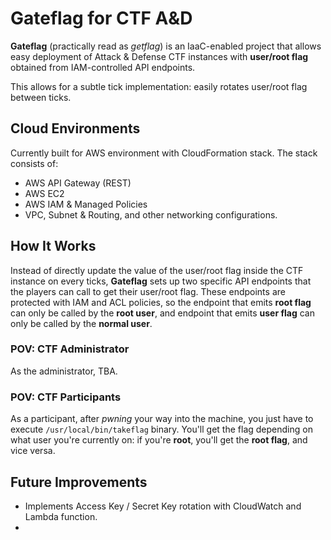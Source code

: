 # Gateflag for CTF A&D
**Gateflag** (practically read as *getflag*) is an IaaC-enabled project that allows easy deployment of Attack & Defense CTF instances with **user/root flag** obtained from IAM-controlled API endpoints. 

This allows for a subtle tick implementation: easily rotates user/root flag between ticks. 

## Cloud Environments
Currently built for AWS environment with CloudFormation stack.
The stack consists of:
- AWS API Gateway (REST)
- AWS EC2
- AWS IAM & Managed Policies
- VPC, Subnet & Routing, and other networking configurations.

## How It Works
Instead of directly update the value of the user/root flag inside the CTF instance on every ticks, **Gateflag** sets up two specific API endpoints that the players can call to get their user/root flag. These endpoints are protected with IAM and ACL policies, so the endpoint that emits **root flag** can only be called by the **root user**, and endpoint that emits **user flag** can only be called by the **normal user**.

### POV: CTF Administrator
As the administrator, TBA.

### POV: CTF Participants
As a participant, after *pwning* your way into the machine, you just have to execute `/usr/local/bin/takeflag` binary. You'll get the flag depending on what user you're currently on: if you're **root**, you'll get the **root flag**, and vice versa.

## Future Improvements
- Implements Access Key / Secret Key rotation with CloudWatch and Lambda function.
- 